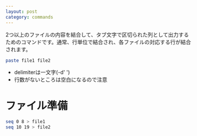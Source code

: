 ```yaml
---
layout: post
category: commands
---
```


2つ以上のファイルの内容を結合して、タブ文字で区切られた列として出力するためのコマンドです。通常、行単位で結合され、各ファイルの対応する行が結合されます。

```sh
paste file1 file2
```

- delimiterは一文字(-d' ')
- 行数がないところは空白になるので注意

# ファイル準備

```sh
seq 0 8 > file1
seq 10 19 > file2
```
